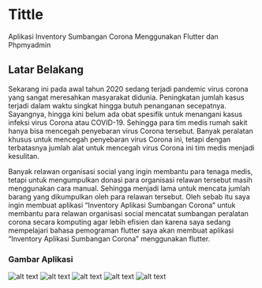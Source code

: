# Tittle
Aplikasi Inventory Sumbangan Corona Menggunakan Flutter dan Phpmyadmin

## Latar Belakang

  Sekarang ini pada awal tahun 2020 sedang terjadi pandemic virus corona yang sangat meresahkan masyarakat didunia. Peningkatan jumlah kasus terjadi dalam waktu singkat hingga butuh penanganan secepatnya. Sayangnya, hingga kini belum ada obat spesifik untuk menangani kasus infeksi virus Corona atau COVID-19. Sehingga para tim medis rumah sakit hanya bisa mencegah penyebaran virus Corona tersebut. Banyak peralatan khusus untuk mencegah penyebaran virus Corona ini, tetapi dengan  terbatasnya jumlah alat untuk mencegah virus Corona ini tim medis menjadi kesulitan. 
  
  Banyak relawan organisasi social yang ingin membantu para tenaga medis, tetapi untuk mengumpulkan donasi para organisasi relawan tersebut masih menggunakan cara manual. Sehingga menjadi lama untuk mencata jumlah barang yang dikumpulkan oleh para relawan tersebut. Oleh sebab itu saya ingin membuat aplikasi “Inventory Aplikasi Sumbangan Corona” untuk membantu para relawan organisasi social mencatat sumbangan peralatan corona secara komputing agar lebih efisien dan karena saya sedang mempelajari bahasa pemograman flutter saya akan membuat aplikasi “Inventory Aplikasi Sumbangan Corona” menggunakan flutter.
  
  ### Gambar Aplikasi
  
  
 ![alt text](https://github.com/topanmulia/uas-advanced-mobile-flutter/blob/master/menu.jpeg)
 ![alt text](https://github.com/topanmulia/uas-advanced-mobile-flutter/blob/master/delete.jpeg)
 ![alt text](https://github.com/topanmulia/uas-advanced-mobile-flutter/blob/master/4.jpeg)
 ![alt text](https://github.com/topanmulia/uas-advanced-mobile-flutter/blob/master/3.jpeg)
 ![alt text](https://github.com/topanmulia/uas-advanced-mobile-flutter/blob/master/2.jpeg)
 
 
 
 
 
 
 
 
